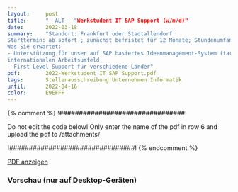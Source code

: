 ```yaml
---
layout:     post
title:      "- ALT - "Werkstudent IT SAP Support (w/m/d)"
date:       2022-03-18
summary:    "Standort: Frankfurt oder Stadtallendorf
Starttermin: ab sofort ; zunächst befristet für 12 Monate; Stundenumfang: ca. 20 Stunden pro Woche
Was Sie erwartet:
- Unterstützung für unser auf SAP basiertes Ideenmanagement-System (target idea Management) in einem
internationalen Arbeitsumfeld
- First Level Support für verschiedene Länder"
pdf:        2022-Werkstudent IT SAP Support.pdf
tags:       Stellenausschreibung Unternehmen Informatik
until:		2022-04-16
color:      E9EFFF
---
```


{% comment %}
!################################!

Do not edit the code below! Only enter the name of the pdf in row 6 and upload the pdf to /attachments/

!################################!
{% endcomment %}

<a class="btn btn-primary" href="{{ site.url }}/attachments/{{page.pdf}}">PDF anzeigen</a>

<h3>Vorschau (nur auf Desktop-Geräten)</h3>
<div class="d-none d-sm-block">
    <object data="{{ site.url }}/attachments/{{page.pdf}}" width="100%" height="1010" type='application/pdf'>
    </object>
</div>

